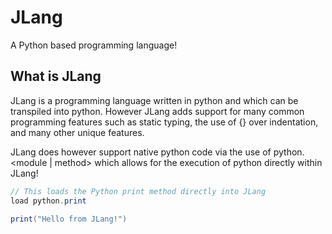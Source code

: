# JLang
A Python based programming language!

## What is JLang
JLang is a programming language written in python and which can be transpiled into python. However JLang adds support for many common programming features such as 
static typing, the use of {} over indentation, and many other unique features.

JLang does however support native python code via the use of python.<module | method> which allows for the execution of python directly within JLang!
```c#
// This loads the Python print method directly into JLang
load python.print

print("Hello from JLang!")
```
